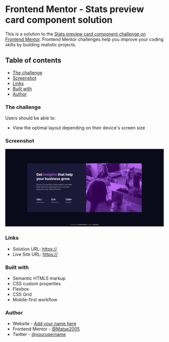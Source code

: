 # Frontend Mentor - Stats preview card component solution

This is a solution to the [Stats preview card component challenge on Frontend Mentor](https://www.frontendmentor.io/challenges/stats-preview-card-component-8JqbgoU62). Frontend Mentor challenges help you improve your coding skills by building realistic projects.

## Table of contents

- [The challenge](#the-challenge)
- [Screenshot](#screenshot)
- [Links](#links)
- [Built with](#built-with)
- [Author](#author)

### The challenge

Users should be able to:

- View the optimal layout depending on their device's screen size

### Screenshot

![](./screenshot.png)

### Links

- Solution URL: [https://](https://your-solution-url.com)
- Live Site URL: [https://](https://your-live-site-url.com)

### Built with

- Semantic HTML5 markup
- CSS custom properties
- Flexbox
- CSS Grid
- Mobile-first workflow

### Author

- Website - [Add your name here](https://www.matsevh.com)
- Frontend Mentor - [@Matse2005](https://www.frontendmentor.io/profile/Matse2005)
- Twitter - [@yourusername](https://www.twitter.com/matsevh)
